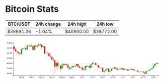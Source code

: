 # Bitcoin Stats

BTC/USDT|24h change|24h high|24h low|
|---|---|---|---|
|$39691.26|-1.04%|$40900.00|$38772.00|

<img src="./chart.svg">
